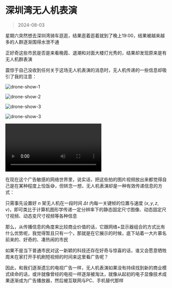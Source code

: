 # 深圳湾无人机表演

> 2024-08-03

星期六突然想去深圳湾骑车逛逛，结果逛着逛着就到了晚上19:00，结果被越来越多的人群逐渐围得水泄不通

正好奇这些市民是否是来看晚霞、退潮和对面大楼灯光秀的，结果却发现原来是有无人机群表演

震惊于自己没收到任何关于这场无人机表演的消息时，无人机传递的一些信息却吸引了我的注意：

![drone-show-1](/drone-show-1.webp)

![drone-show-2](/drone-show-2.webp)

![drone-show-3](/drone-show-3.webp)

![drone-show-3](/drone-show-4.webp)

<video src="/drone-show.mp4" controls="controls"></video>

在现在这个广告敏感的网络世界里，说实话，把这些拍的图片视频放出来都觉得自己是在某种程度上恰饭😅，但转念一想，无人机表演却是一种有效传递信息的方式：

只需事先设置好 $n$ 架无人机在一段时间 $\Delta t$ 内每一关键帧的位置与速度 $(x, y, z, v)$，即可类比于计算机图形学传递一定分辨率下的静态固定尺寸图像、动态固定尺寸视频、动态变尺寸视频等各种信息

那么，从传播信息的角度来比较商业价值的话，它跟网络+显示器组合的方式比有什么优势呢，我觉得暂且只有一个，那就是在它展示的时候，底下站着一大片慕名前来的、好奇的、凑热闹的市民

如果不是当下普通市民对这一新颖的科技还存在好奇与惊喜的话，谁又会愿意牺牲周末在家打开手机刷短视频的时间来这里看广告呢？

因此，和我们逐渐遗忘的电视广告一样，无人机表演如果没有持续找到新的商业模式续命的话，或许就像曾经的电视一样逐渐被淘汰，就像从起初的电子显像技术成果逐渐成为广告播放器，然后被互联网与PC、手机替代那样
